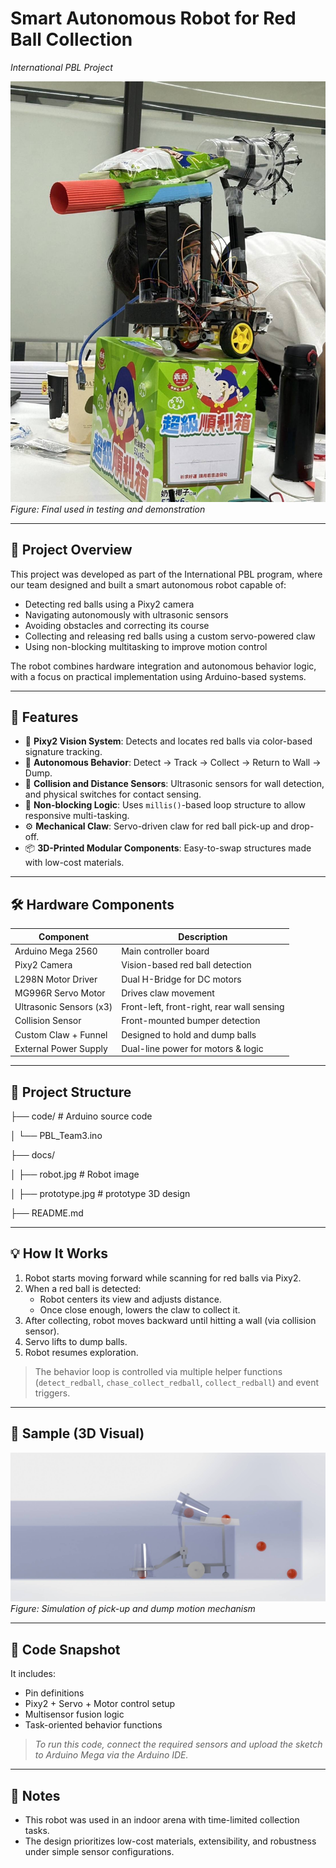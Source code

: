 # Smart Autonomous Robot for Red Ball Collection  
_International PBL Project_

![Robot](https://github.com/ChangShaoYang/PBL2023_Team3/blob/main/docs/robot.jpg?raw=true)
*Figure: Final used in testing and demonstration*

---

## 🧠 Project Overview

This project was developed as part of the International PBL program, where our team designed and built a smart autonomous robot capable of:

- Detecting red balls using a Pixy2 camera  
- Navigating autonomously with ultrasonic sensors  
- Avoiding obstacles and correcting its course  
- Collecting and releasing red balls using a custom servo-powered claw  
- Using non-blocking multitasking to improve motion control

The robot combines hardware integration and autonomous behavior logic, with a focus on practical implementation using Arduino-based systems.

---

## 🎯 Features

- 🎥 **Pixy2 Vision System**: Detects and locates red balls via color-based signature tracking.
- 🧠 **Autonomous Behavior**: Detect → Track → Collect → Return to Wall → Dump.
- 🛑 **Collision and Distance Sensors**: Ultrasonic sensors for wall detection, and physical switches for contact sensing.
- 🔁 **Non-blocking Logic**: Uses `millis()`-based loop structure to allow responsive multi-tasking.
- ⚙️ **Mechanical Claw**: Servo-driven claw for red ball pick-up and drop-off.
- 📦 **3D-Printed Modular Components**: Easy-to-swap structures made with low-cost materials.

---

## 🛠️ Hardware Components

| Component                  | Description                        |
|---------------------------|------------------------------------|
| Arduino Mega 2560         | Main controller board              |
| Pixy2 Camera              | Vision-based red ball detection    |
| L298N Motor Driver        | Dual H-Bridge for DC motors        |
| MG996R Servo Motor        | Drives claw movement               |
| Ultrasonic Sensors (x3)   | Front-left, front-right, rear wall sensing |
| Collision Sensor          | Front-mounted bumper detection     |
| Custom Claw + Funnel      | Designed to hold and dump balls    |
| External Power Supply     | Dual-line power for motors & logic |

---

## 📁 Project Structure

├── code/ # Arduino source code

│ └── PBL_Team3.ino

├── docs/

│ ├── robot.jpg # Robot image

│ ├── prototype.jpg # prototype 3D design

├── README.md


---

## 💡 How It Works

1. Robot starts moving forward while scanning for red balls via Pixy2.
2. When a red ball is detected:
   - Robot centers its view and adjusts distance.
   - Once close enough, lowers the claw to collect it.
3. After collecting, robot moves backward until hitting a wall (via collision sensor).
4. Servo lifts to dump balls.
5. Robot resumes exploration.

> The behavior loop is controlled via multiple helper functions (`detect_redball`, `chase_collect_redball`, `collect_redball`) and event triggers.

---

## 🧠 Sample (3D Visual)

![3D Design Concept](https://github.com/ChangShaoYang/PBL2023_Team3/blob/main/docs/prototype.jpg?raw=true)
*Figure: Simulation of pick-up and dump motion mechanism*

---

## 🧾 Code Snapshot

It includes:

- Pin definitions
- Pixy2 + Servo + Motor control setup
- Multisensor fusion logic
- Task-oriented behavior functions

> _To run this code, connect the required sensors and upload the sketch to Arduino Mega via the Arduino IDE._

---

## 📎 Notes

- This robot was used in an indoor arena with time-limited collection tasks.
- The design prioritizes low-cost materials, extensibility, and robustness under simple sensor configurations.
